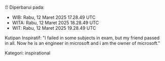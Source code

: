 ⏰ Diperbarui pada:
- WIB: Rabu, 12 Maret 2025 17.28.49 UTC
- WITA: Rabu, 12 Maret 2025 18.28.49 UTC
- WIT: Rabu, 12 Maret 2025 19.28.49 UTC

Kutipan Inspiratif:
"I failed in some subjects in exam, but my friend passed in all. Now he is an engineer in microsoft and i am the owner of microsoft."


Kategori: inspirational

